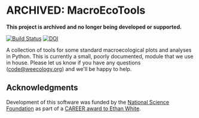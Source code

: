 ARCHIVED: MacroEcoTools
=============

**This project is archived and no longer being developed or supported.**

[![Build Status](https://travis-ci.org/weecology/macroecotools.png)](https://travis-ci.org/weecology/macroecotools)
[![DOI](https://zenodo.org/badge/3532664.svg)](https://zenodo.org/badge/latestdoi/3532664)

A collection of tools for some standard macroecological plots and analyses in Python. This is currently a small, poorly documented, module that we use in house. Please let us know if you have any questions (code@weecology.org) and we'll be happy to help.

Acknowledgments
---------------

Development of this software was funded by the [National Science Foundation](http://nsf.gov/) as part of a [CAREER award to Ethan White](http://nsf.gov/awardsearch/showAward.do?AwardNumber=0953694).
